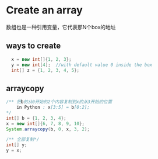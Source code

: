 # Create an array
数组也是一种引用变量，它代表那N个box的地址

## ways to create
```java
  x = new int[]{1, 2, 3};
  y = new int[4];  //with default value 0 inside the box
  int[] z = {1, 2, 3, 4, 5};
```
## arraycopy
```java
/** 把b的从0开始的2个内容复制到x的从3开始的位置
    in Python : x[3:5] = b[0:2];
*/
int[] b = {1, 2, 3, 4};
x = new int[]{6, 7, 8, 9, 10};
System.arraycopy(b, 0, x, 3, 2);

/** 全部复制*/
int[] y;
y = x;
```
